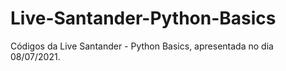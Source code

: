 # Live-Santander-Python-Basics

Códigos da Live Santander - Python Basics, apresentada no dia 08/07/2021.
